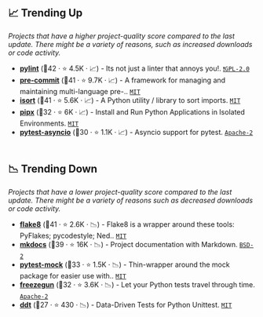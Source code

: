 ## 📈 Trending Up

_Projects that have a higher project-quality score compared to the last update. There might be a variety of reasons, such as increased downloads or code activity._

- <b><a href="https://github.com/PyCQA/pylint">pylint</a></b> (🥇42 ·  ⭐ 4.5K · 📈) - Its not just a linter that annoys you!. <code><a href="http://bit.ly/2KucAZR">❗️GPL-2.0</a></code>
- <b><a href="https://github.com/pre-commit/pre-commit">pre-commit</a></b> (🥇41 ·  ⭐ 9.7K · 📈) - A framework for managing and maintaining multi-language pre-.. <code><a href="http://bit.ly/34MBwT8">MIT</a></code>
- <b><a href="https://github.com/PyCQA/isort">isort</a></b> (🥈41 ·  ⭐ 5.6K · 📈) - A Python utility / library to sort imports. <code><a href="http://bit.ly/34MBwT8">MIT</a></code>
- <b><a href="https://github.com/pypa/pipx">pipx</a></b> (🥈32 ·  ⭐ 6K · 📈) - Install and Run Python Applications in Isolated Environments. <code><a href="http://bit.ly/34MBwT8">MIT</a></code>
- <b><a href="https://github.com/pytest-dev/pytest-asyncio">pytest-asyncio</a></b> (🥈30 ·  ⭐ 1.1K · 📈) - Asyncio support for pytest. <code><a href="http://bit.ly/3nYMfla">Apache-2</a></code> <code><img src="https://docs.pytest.org/en/stable/_static/favicon.png" style="display:inline;" width="13" height="13"></code>

## 📉 Trending Down

_Projects that have a lower project-quality score compared to the last update. There might be a variety of reasons such as decreased downloads or code activity._

- <b><a href="https://github.com/PyCQA/flake8">flake8</a></b> (🥇41 ·  ⭐ 2.6K · 📉) - Flake8 is a wrapper around these tools: PyFlakes; pycodestyle; Ned.. <code><a href="http://bit.ly/34MBwT8">MIT</a></code>
- <b><a href="https://github.com/mkdocs/mkdocs">mkdocs</a></b> (🥇39 ·  ⭐ 16K · 📉) - Project documentation with Markdown. <code><a href="http://bit.ly/3rqEWVr">BSD-2</a></code> <code><img src="https://squidfunk.github.io/mkdocs-material/assets/favicon.png" style="display:inline;" width="13" height="13"></code>
- <b><a href="https://github.com/pytest-dev/pytest-mock">pytest-mock</a></b> (🥈33 ·  ⭐ 1.5K · 📉) - Thin-wrapper around the mock package for easier use with.. <code><a href="http://bit.ly/34MBwT8">MIT</a></code> <code><img src="https://docs.pytest.org/en/stable/_static/favicon.png" style="display:inline;" width="13" height="13"></code>
- <b><a href="https://github.com/spulec/freezegun">freezegun</a></b> (🥈32 ·  ⭐ 3.6K · 📉) - Let your Python tests travel through time. <code><a href="http://bit.ly/3nYMfla">Apache-2</a></code>
- <b><a href="https://github.com/datadriventests/ddt">ddt</a></b> (🥉27 ·  ⭐ 430 · 📉) - Data-Driven Tests for Python Unittest. <code><a href="http://bit.ly/34MBwT8">MIT</a></code>


